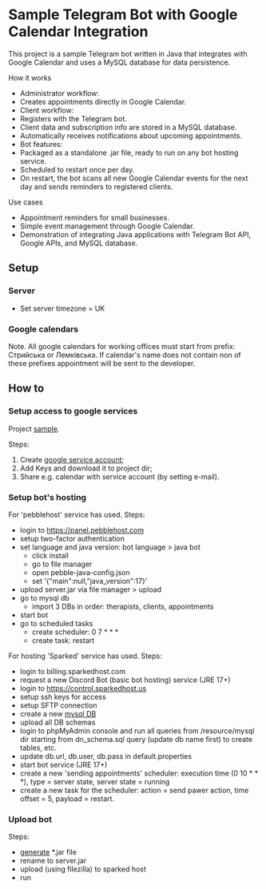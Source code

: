 # Sample Telegram Bot with Google Calendar Integration

This project is a sample Telegram bot written in Java that integrates with Google Calendar and uses a MySQL database for data persistence.

How it works
- Administrator workflow:
- Creates appointments directly in Google Calendar.
- Client workflow:
- Registers with the Telegram bot.
- Client data and subscription info are stored in a MySQL database.
- Automatically receives notifications about upcoming appointments.
- Bot features:
- Packaged as a standalone .jar file, ready to run on any bot hosting service.
- Scheduled to restart once per day.
- On restart, the bot scans all new Google Calendar events for the next day and sends reminders to registered clients.

Use cases
- Appointment reminders for small businesses.
- Simple event management through Google Calendar.
- Demonstration of integrating Java applications with Telegram Bot API, Google APIs, and MySQL database.


## Setup
### Server
 - Set server timezone = UK

### Google calendars
Note. All google calendars for working offices must start from prefix: Стрийська or Лемківська. 
If calendar's name does not contain non of these prefixes appointment will be sent to the developer.


## How to

### Setup access to google services
Project [sample](https://developers.google.com/sheets/api/quickstart/java).

Steps:
1. Create [google service account](https://developers.google.com/identity/protocols/oauth2/service-account);
2. Add Keys and download it to project dir;
3. Share e.g. calendar with service account (by setting e-mail).

### Setup bot's hosting
For 'pebblehost' service has used. Steps:
- login to https://panel.pebblehost.com
- setup two-factor authentication
- set language and java version: bot language > java bot
  - click install
  - go to file manager 
  - open pebble-java-config.json
  - set '{"main":null,"java_version":17}'
- upload server.jar via file manager > upload
- go to mysql db
  - import 3 DBs in order: therapists, clients, appointments
- start bot
- go to scheduled tasks
  - create scheduler: 0 7 * * *
  - create task: restart

For hosting 'Sparked' service has used. Steps:
- login to billing.sparkedhost.com
- request a new Discord Bot (basic bot hosting) service (JRE 17+)
- login to https://control.sparkedhost.us
- setup ssh keys for access
- setup SFTP connection
- create a new [mysql DB](https://help.sparkedhost.com/en/article/how-to-create-a-mysql-database-1yf1ruk/)
- upload all DB schemas
- login to phpMyAdmin console and run all queries from /resource/mysql dir starting from dn_schema.sql query (update db name first) to create tables, etc.
- update db.url, db.user, db.pass in default.properties
- start bot service (JRE 17+)
- create a new 'sending appointments' scheduler: execution time (0 10 * * *), type = server state, server state = running
- create a new task for the scheduler: action = send pawer action, time offset = 5, payload = restart.

### Upload bot
Steps:
- [generate](https://stackoverflow.com/questions/1082580/how-to-build-jars-from-intellij-idea-properly) *.jar file
- rename to server.jar
- upload (using filezilla) to sparked host
- run 
